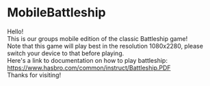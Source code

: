 # MobileBattleship
Hello!   
This is our groups mobile edition of the classic Battleship game!  
Note that this game will play best in the resolution 1080x2280, please switch your device to that before playing.  
Here's a link to documentation on how to play battleship:  
https://www.hasbro.com/common/instruct/Battleship.PDF  
Thanks for visiting!
